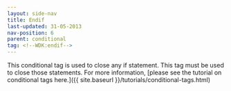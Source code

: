 ```yaml
---
layout: side-nav
title: Endif
last-updated: 31-05-2013
nav-position: 6
parent: conditional
tag: <!--WDK:endif-->
---
```


This conditional tag is used to close any if statement. This tag must be used to close those statements. For more information, [please see the tutorial on conditional tags here.]({{ site.baseurl }}/tutorials/conditional-tags.html)
